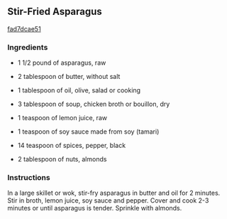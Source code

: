 ## Stir-Fried Asparagus

[fad7dcae51](http://www.food.com/recipe/stir-fried-asparagus-300869)

### Ingredients

 - 1 1/2 pound of asparagus, raw

 - 2 tablespoon of butter, without salt

 - 1 tablespoon of oil, olive, salad or cooking

 - 3 tablespoon of soup, chicken broth or bouillon, dry

 - 1 teaspoon of lemon juice, raw

 - 1 teaspoon of soy sauce made from soy (tamari)

 - 14 teaspoon of spices, pepper, black

 - 2 tablespoon of nuts, almonds

### Instructions

In a large skillet or wok, stir-fry asparagus in butter and oil for 2 minutes. Stir in broth, lemon juice, soy sauce and pepper. Cover and cook 2-3 minutes or until asparagus is tender. Sprinkle with almonds.